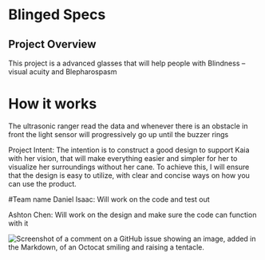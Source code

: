 # Blinged Specs

## Project Overview
This project is a advanced glasses that will help people with Blindness – visual acuity and Blepharospasm

# How it works
The ultrasonic ranger read the data and whenever there is an obstacle in front the light sensor will progressively go up until the buzzer rings

Project Intent:
The intention is to construct a good design to support Kaia with her vision, that will make everything easier and simpler for her to visualize her surroundings without her cane. To achieve this, I will ensure that the design is easy to utilize, with clear and concise ways on how you can use the product. 

#Team name
Daniel Isaac: Will work on the code and test out

Ashton Chen: Will work on the design and make sure the code can function with it

![Screenshot of a comment on a GitHub issue showing an image, added in the Markdown, of an Octocat smiling and raising a tentacle.](https://i.ytimg.com/vi/zuXmo_eJgEE/maxresdefault.jpg)
